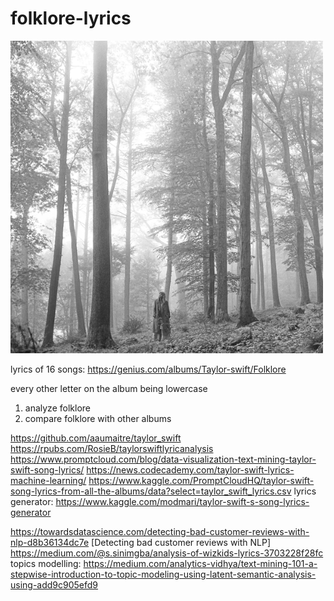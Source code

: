 # folklore-lyrics

<img src="image/album.png" alt="album cover" width="500"/>

lyrics of 16 songs: https://genius.com/albums/Taylor-swift/Folklore

every other letter on the album being lowercase

1. analyze folklore 
2. compare folklore with other albums 

https://github.com/aaumaitre/taylor_swift
https://rpubs.com/RosieB/taylorswiftlyricanalysis
https://www.promptcloud.com/blog/data-visualization-text-mining-taylor-swift-song-lyrics/
https://news.codecademy.com/taylor-swift-lyrics-machine-learning/
https://www.kaggle.com/PromptCloudHQ/taylor-swift-song-lyrics-from-all-the-albums/data?select=taylor_swift_lyrics.csv
lyrics generator: https://www.kaggle.com/modmari/taylor-swift-s-song-lyrics-generator

https://towardsdatascience.com/detecting-bad-customer-reviews-with-nlp-d8b36134dc7e [Detecting bad customer reviews with NLP]
https://medium.com/@s.sinimgba/analysis-of-wizkids-lyrics-3703228f28fc 
topics modelling: https://medium.com/analytics-vidhya/text-mining-101-a-stepwise-introduction-to-topic-modeling-using-latent-semantic-analysis-using-add9c905efd9

